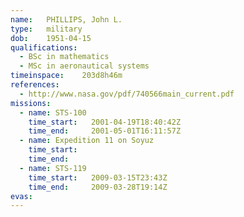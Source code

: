 ```yaml
---
name:	PHILLIPS, John L.
type:	military
dob:	1951-04-15
qualifications:
  - BSc in mathematics
  - MSc in aeronautical systems
timeinspace:	203d8h46m
references:
  - http://www.nasa.gov/pdf/740566main_current.pdf
missions:
  - name: STS-100
    time_start:   2001-04-19T18:40:42Z
    time_end:     2001-05-01T16:11:57Z
  - name: Expedition 11 on Soyuz
    time_start:   
    time_end:     
  - name: STS-119
    time_start:   2009-03-15T23:43Z
    time_end:     2009-03-28T19:14Z
evas:
---
```

